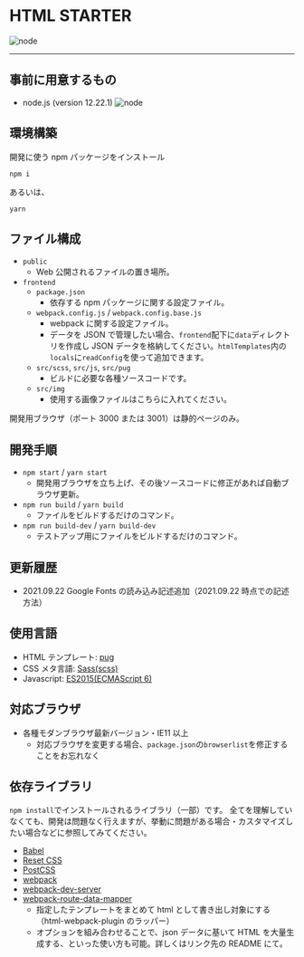 # HTML STARTER

![node](https://img.shields.io/badge/version-0.0.0-blue.svg)

---

## 事前に用意するもの

- node.js (version 12.22.1)
  ![node](https://img.shields.io/badge/node-12.22.1-green.svg)

## 環境構築

開発に使う npm パッケージをインストール

```
npm i
```

あるいは、

```
yarn
```

## ファイル構成

- `public`
  - Web 公開されるファイルの置き場所。
- `frontend`
  - `package.json`
    - 依存する npm パッケージに関する設定ファイル。
  - `webpack.config.js` / `webpack.config.base.js`
    - webpack に関する設定ファイル。
    - データを JSON で管理したい場合、`frontend`配下に`data`ディレクトリを作成し JSON データを格納してください。`htmlTemplates`内の`locals`に`readConfig`を使って追加できます。
  - `src/scss`, `src/js`, `src/pug`
    - ビルドに必要な各種ソースコードです。
  - `src/img`
    - 使用する画像ファイルはこちらに入れてください。

開発用ブラウザ（ポート 3000 または 3001）は静的ページのみ。

## 開発手順

- `npm start` / `yarn start`
  - 開発用ブラウザを立ち上げ、その後ソースコードに修正があれば自動ブラウザ更新。
- `npm run build` / `yarn build`
  - ファイルをビルドするだけのコマンド。
- `npm run build-dev` / `yarn build-dev`
  - テストアップ用にファイルをビルドするだけのコマンド。

## 更新履歴

- 2021.09.22 Google Fonts の読み込み記述追加（2021.09.22 時点での記述方法）

## 使用言語

- HTML テンプレート: [pug](https://pugjs.org/api/getting-started.html)
- CSS メタ言語: [Sass(scss)](http://sass-lang.com/)
- Javascript: [ES2015(ECMAScript 6)](https://babeljs.io/docs/learn-es2015/)

## 対応ブラウザ

- 各種モダンブラウザ最新バージョン・IE11 以上
  - 対応ブラウザを変更する場合、`package.json`の`browserlist`を修正することをお忘れなく

## 依存ライブラリ

`npm install`でインストールされるライブラリ（一部）です。
全てを理解していなくても、開発は問題なく行えますが、挙動に問題がある場合・カスタマイズしたい場合などに参照してみてください。

- [Babel](https://babeljs.io/)
- [Reset CSS](http://meyerweb.com/eric/tools/css/reset/)
- [PostCSS](http://postcss.org/)
- [webpack](https://webpack.js.org/)
- [webpack-dev-server](https://github.com/webpack/webpack-dev-server)
- [webpack-route-data-mapper](https://github.com/fnobi/webpack-route-data-mapper)
  - 指定したテンプレートをまとめて html として書き出し対象にする（html-webpack-plugin のラッパー）
  - オプションを組み合わせることで、json データに基いて HTML を大量生成する、といった使い方も可能。詳しくはリンク先の README にて。
